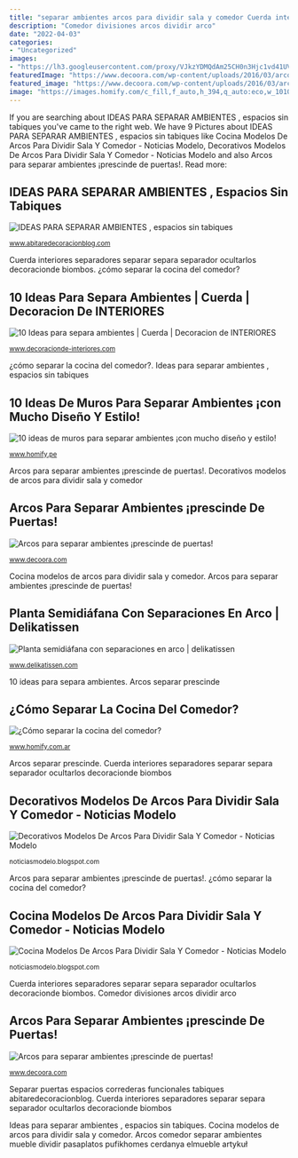 ```yaml
---
title: "separar ambientes arcos para dividir sala y comedor Cuerda interiores separadores separar separa separador ocultarlos decoracionde biombos"
description: "Comedor divisiones arcos dividir arco"
date: "2022-04-03"
categories:
- "Uncategorized"
images:
- "https://lh3.googleusercontent.com/proxy/VJkzYDMQdAm25CH0n3Hjc1vd41UVIzTfDg4dY_i9tGqLioPJaNxe7p6Pl72qd1RTRvg4pgYeoaVusgqVKRx16yD-sNHvgUvJXByYRLY4kwg_OqGEGznw=s0-d"
featuredImage: "https://www.decoora.com/wp-content/uploads/2016/03/arcos-salon-cocina-comedor.jpg"
featured_image: "https://www.decoora.com/wp-content/uploads/2016/03/arcos-salon-cocina-comedor.jpg"
image: "https://images.homify.com/c_fill,f_auto,h_394,q_auto:eco,w_1010/v1438166293/p/photo/image/157587/Casa_Sauces_-_ARCO_-_G_-___Jaime_Navarro.jpg"
---
```


If you are searching about IDEAS PARA SEPARAR AMBIENTES , espacios sin tabiques you've came to the right web. We have 9 Pictures about IDEAS PARA SEPARAR AMBIENTES , espacios sin tabiques like Cocina Modelos De Arcos Para Dividir Sala Y Comedor - Noticias Modelo, Decorativos Modelos De Arcos Para Dividir Sala Y Comedor - Noticias Modelo and also Arcos para separar ambientes ¡prescinde de puertas!. Read more:

## IDEAS PARA SEPARAR AMBIENTES , Espacios Sin Tabiques

![IDEAS PARA SEPARAR AMBIENTES , espacios sin tabiques](http://abitaredecoracionblog.com/wp-content/uploads/2017/02/108a9c46aead86fc647474bd4d63a59f-e1501603439917.jpg "10 ideas para separa ambientes")

<small>www.abitaredecoracionblog.com</small>

Cuerda interiores separadores separar separa separador ocultarlos decoracionde biombos. ¿cómo separar la cocina del comedor?

## 10 Ideas Para Separa Ambientes | Cuerda | Decoracion De INTERIORES

![10 Ideas para separa ambientes | Cuerda | Decoracion de INTERIORES](https://www.decoracionde-interiores.com/wp-content/uploads/2013/11/separadores-cuerda-5.jpg "Arcos para separar ambientes ¡prescinde de puertas!")

<small>www.decoracionde-interiores.com</small>

¿cómo separar la cocina del comedor?. Ideas para separar ambientes , espacios sin tabiques

## 10 Ideas De Muros Para Separar Ambientes ¡con Mucho Diseño Y Estilo!

![10 ideas de muros para separar ambientes ¡con mucho diseño y estilo!](https://images.homify.com/c_fill,f_auto,h_394,q_auto:eco,w_1010/v1438166293/p/photo/image/157587/Casa_Sauces_-_ARCO_-_G_-___Jaime_Navarro.jpg "Arcos para separar ambientes ¡prescinde de puertas!")

<small>www.homify.pe</small>

Arcos para separar ambientes ¡prescinde de puertas!. Decorativos modelos de arcos para dividir sala y comedor

## Arcos Para Separar Ambientes ¡prescinde De Puertas!

![Arcos para separar ambientes ¡prescinde de puertas!](https://www.decoora.com/wp-content/uploads/2016/03/arcos-salon-cocina-comedor.jpg "Arcos separar prescinde")

<small>www.decoora.com</small>

Cocina modelos de arcos para dividir sala y comedor. Arcos para separar ambientes ¡prescinde de puertas!

## Planta Semidiáfana Con Separaciones En Arco | Delikatissen

![Planta semidiáfana con separaciones en arco | delikatissen](https://i1.wp.com/www.delikatissen.com/wp-content/2015/04/190.jpg "Planta semidiáfana con separaciones en arco")

<small>www.delikatissen.com</small>

10 ideas para separa ambientes. Arcos separar prescinde

## ¿Cómo Separar La Cocina Del Comedor?

![¿Cómo separar la cocina del comedor?](https://images.homify.com/c_fill,f_auto,q_auto,w_740/v1440498285/p/photo/image/846587/Küche_Fitti2.jpg "Decorativos modelos de arcos para dividir sala y comedor")

<small>www.homify.com.ar</small>

Arcos separar prescinde. Cuerda interiores separadores separar separa separador ocultarlos decoracionde biombos

## Decorativos Modelos De Arcos Para Dividir Sala Y Comedor - Noticias Modelo

![Decorativos Modelos De Arcos Para Dividir Sala Y Comedor - Noticias Modelo](https://www.elmueble.com/medio/2018/02/07/00444978b_446811ff.jpg "Arcos comedor separar ambientes mueble dividir pasaplatos pufikhomes cerdanya elmueble artykuł")

<small>noticiasmodelo.blogspot.com</small>

Arcos para separar ambientes ¡prescinde de puertas!. ¿cómo separar la cocina del comedor?

## Cocina Modelos De Arcos Para Dividir Sala Y Comedor - Noticias Modelo

![Cocina Modelos De Arcos Para Dividir Sala Y Comedor - Noticias Modelo](https://lh3.googleusercontent.com/proxy/VJkzYDMQdAm25CH0n3Hjc1vd41UVIzTfDg4dY_i9tGqLioPJaNxe7p6Pl72qd1RTRvg4pgYeoaVusgqVKRx16yD-sNHvgUvJXByYRLY4kwg_OqGEGznw=s0-d "Arcos separar prescinde decoora separados")

<small>noticiasmodelo.blogspot.com</small>

Cuerda interiores separadores separar separa separador ocultarlos decoracionde biombos. Comedor divisiones arcos dividir arco

## Arcos Para Separar Ambientes ¡prescinde De Puertas!

![Arcos para separar ambientes ¡prescinde de puertas!](https://www.decoora.com/wp-content/uploads/2016/03/arcos-hall.jpg "Arcos comedor separar ambientes mueble dividir pasaplatos pufikhomes cerdanya elmueble artykuł")

<small>www.decoora.com</small>

Separar puertas espacios correderas funcionales tabiques abitaredecoracionblog. Cuerda interiores separadores separar separa separador ocultarlos decoracionde biombos

Ideas para separar ambientes , espacios sin tabiques. Cocina modelos de arcos para dividir sala y comedor. Arcos comedor separar ambientes mueble dividir pasaplatos pufikhomes cerdanya elmueble artykuł
